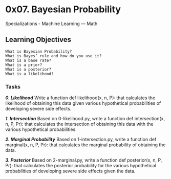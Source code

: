 # 0x07. Bayesian Probability
Specializations - Machine Learning ― Math

## Learning Objectives
```
What is Bayesian Probability?
What is Bayes’ rule and how do you use it?
What is a base rate?
What is a prior?
What is a posterior?
What is a likelihood?
```

### Tasks

***0. Likelihood***
Write a function def likelihood(x, n, P): that calculates the likelihood 
of obtaining this data given various hypothetical probabilities of 
developing severe side effects.

***1. Intersection***
Based on 0-likelihood.py, write a function def intersection(x, n, P, Pr):
that calculates the intersection of obtaining this data with the various 
hypothetical probabilities.

***2. Marginal Probability***
Based on 1-intersection.py, write a function def marginal(x, n, P, Pr):
that calculates the marginal probability of obtaining the data.

***3. Posterior***
Based on 2-marginal.py, write a function def posterior(x, n, P, Pr):
that calculates the posterior probability for the various hypothetical 
probabilities of developing severe side effects given the data.


